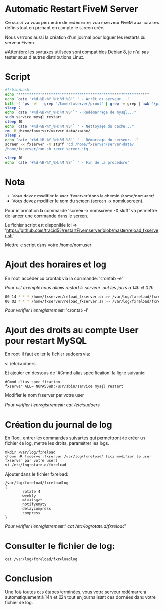 # Automatic Restart FiveM Server

Ce script va vous permettre de redémarrer votre serveur FiveM aux horaires définis tout en prenant en compte le screen crée.

Nous verrons aussi la création d'un journal pour loguer les restarts du serveur Fivem.

#Attention: les syntaxes utilisées sont compatibles Debian 8, je n'ai pas tester sous d'autres distributions Linux.

# Script
```bash
#!/bin/bash
echo "***********************************************************"
echo `date '+%d-%B-%Y_%H:%M:%S'` " - Arrêt du serveur..."
kill -9 `ps -ef | grep "/home/fxserver/proot" | grep -v grep | awk '{print $2}'`
sleep 2
echo `date '+%d-%B-%Y_%H:%M:%S'`" - Redémarrage de mysql..."
sudo service mysql restart
sleep 10
echo `date '+%d-%B-%Y_%H:%M:%S'` " - Nettoyage du cache..."
rm -R /home/fxserver/server-data/cache/
sleep 2
echo `date '+%d-%B-%Y_%H:%M:%S'` " - Démarrage du serveur..."
screen -x fxserver -X stuff 'cd /home/fxserver/server-data/
/home/fxserver/run.sh +exec server.cfg
'
sleep 10
echo `date '+%d-%B-%Y_%H:%M:%S'` " - Fin de la procédure"
```
# Nota
- Vous devez modifier le user 'fxserver'dans le chemin /home/nomuser/ 
- Vous devez modifier le nom du screen (screen -x nomduscreen).

Pour information la commande 'screen -x nomscreen -X stuff' va permettre de lancer une commande dans le screen.

Le fichier script est disponible ici => 'https://github.com/tracid56/restartFivemserver/blob/master/reload_fxserver.sh'

Mettre le script dans votre /home/nomuser

# Ajout des horaires et log
En root, accéder au crontab via la commande: 'crontab -e'

*Pour cet exemple nous allons restart le serveur tout les jours à 14h et 02h*

```bash
00 14 * * * /home/fxserver/reload_fxserver.sh >> /var/log/fxreload/fxreloadlog
00 02 * * * /home/fxserver/reload_fxserver.sh >> /var/log/fxreload/fxreloadlog
```

*Pour vérifier l'enregistrement:* 'crontab -l'

# Ajout des droits au compte User pour restart MySQL
En root, il faut editer le fichier sudoers via:

vi /etc/sudoers

Et ajouter en dessous de '#Cmnd alias specification' la ligne suivante:
```
#Cmnd alias specification
fxserver ALL= NOPASSWD:/usr/sbin/service mysql restart
````
Modifier le nom fxserver par votre user

*Pour vérifier l'enregistrement: cat /etc/sudoers*

# Création du journal de log
En Root, entrer les commandes suivantes qui permettront de créer un fichier de log, mettre les droits, paramétrer les logs.
```
mkdir /var/log/fxreload
chown -R fxserver:fxserver /var/log/fxreload/ (ici modifier le user fxserver par votre user)
vi /etc/logrotate.d/fxreload
```

Ajouter dans le fichier fxreload:
```
/var/log/fxreload/fxreloadlog
{
        rotate 4
        weekly
        missingok
        notifyempty
        delaycompress
        compress
}
```
*Pour vérifier l'enregistrement:' cat /etc/logrotate.d/fxreload'*

# Consulter le fichier de log:
```
cat /var/log/fxreload/fxreloadlog
```

# Conclusion
Une fois toutes ces étapes terminées, vous votre serveur redémarrera automatiquement à 14h et 02h tout en journalisant ces données dans votre fichier de log.



